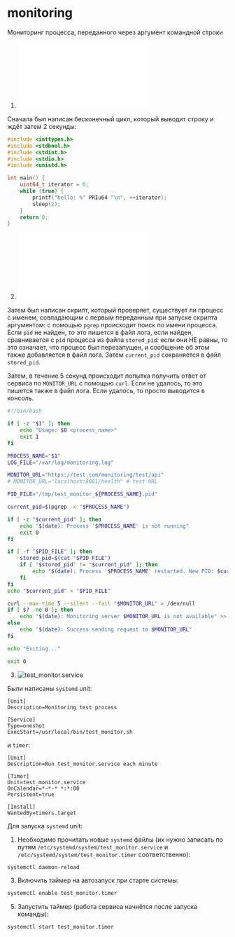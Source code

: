 # monitoring
Мониторинг процесса, переданного через аргумент командной строки

1. ![inf_loop.c](./inf_loop.c)

Сначала был написан бесконечный цикл, который выводит строку и ждёт затем 2 секунды:

```c fold title:inf_loop.c
#include <inttypes.h>
#include <stdbool.h>
#include <stdint.h>
#include <stdio.h>
#include <unistd.h>

int main() {
    uint64_t iterator = 0;
    while (true) {
        printf("hello: %" PRIu64 "\n", ++iterator);
        sleep(2);
    }
    return 0;
}
```

2. ![test_monitor.sh](./test_monitor.sh)
   
Затем был написан скрипт, который проверяет, существует ли процесс с именем, совпадающим с первым переданным при запуске скрипта аргументом: с помощью `pgrep` происходит поиск по имени процесса. Если `pid` не найден, то это пишется в файл лога, если найден, сравнивается с `pid` процесса из файла `stored_pid`: если они НЕ равны, то это означает, что процесс был перезапущен, и сообщение об этом также добавляется в файл лога. Затем `current_pid` сохраняется в файл `stored_pid`.

Затем, в течение 5 секунд происходит попытка получить ответ от сервиса по `MONITOR_URL` с помощью `curl`. Если не удалось, то это пишется также в файл лога. Если удалось, то просто выводится в консоль.

```bash
#!/bin/bash

if [ -z "$1" ]; then
    echo "Usage: $0 <process_name>"
    exit 1
fi

PROCESS_NAME="$1"
LOG_FILE="/var/log/monitoring.log"

MONITOR_URL="https://test.com/monitoring/test/api"
# MONITOR_URL="localhost:8081/health" # test URL

PID_FILE="/tmp/test_monitor_${PROCESS_NAME}.pid"

current_pid=$(pgrep -x "$PROCESS_NAME")

if [ -z "$current_pid" ]; then
    echo "$(date): Process '$PROCESS_NAME' is not running"
    exit 0
fi

if [ -f "$PID_FILE" ]; then
    stored_pid=$(cat "$PID_FILE")
    if [ "$stored_pid" != "$current_pid" ]; then
        echo "$(date): Process '$PROCESS_NAME' restarted. New PID: $current_pid" >> "$LOG_FILE"
    fi
fi
echo "$current_pid" > "$PID_FILE"

curl --max-time 5 --silent --fail "$MONITOR_URL" > /dev/null
if [ $? -ne 0 ]; then
    echo "$(date): Monitoring server $MONITOR_URL is not available" >> "$LOG_FILE"
else
    echo "$(date): Success sending request to $MONITOR_URL"
fi

echo "Exiting..."

exit 0
```

3. ![test_monitor.service](./test_monitor.service)

Были написаны `systemd` unit:

```service
[Unit]
Description=Monitoring test process

[Service]
Type=oneshot
ExecStart=/usr/local/bin/test_monitor.sh
```

и `timer`:
```service
[Unit]
Description=Run test_monitor.service each minute

[Timer]
Unit=test_monitor.service
OnCalendar=*-*-* *:*:00
Persistent=true

[Install]
WantedBy=timers.target
```

Для запуска `systemd` unit:
1. Необходимо прочитать новые `systemd` файлы (их нужно записать по путям `/etc/systemd/system/test_monitor.service` и `/etc/systemd/system/test_monitor.timer` соответственно):
```bash
systemctl daemon-reload
```
3. Включить таймер на автозапуск при старте системы:
```bash
systemctl enable test_monitor.timer
```
5. Запустить таймер (работа сервиса начнётся после запуска команды):
```bash
systemctl start test_monitor.timer
```
